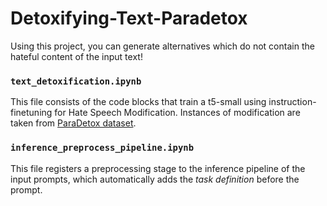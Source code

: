# Detoxifying-Text-Paradetox

Using this project, you can generate alternatives which do not contain the hateful content of the input text!

### `text_detoxification.ipynb`
This file consists of the code blocks that train a t5-small using instruction-finetuning for Hate Speech Modification. Instances of modification are taken from
[ParaDetox dataset](https://github.com/s-nlp/paradetox).

### `inference_preprocess_pipeline.ipynb`
This file registers a preprocessing stage to the inference pipeline of the input prompts, which automatically adds the _task definition_ before the prompt.
